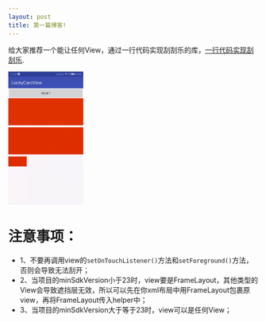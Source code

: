 ```yaml
---
layout: post
title: 第一篇博客!
---
```


给大家推荐一个能让任何View，通过一行代码实现刮刮乐的库，[一行代码实现刮刮乐](https://github.com/huzipiaopiao/LuckyCardView).

<img src="https://github.com/huzipiaopiao/LuckyCardView/blob/master/img/demo.gif" width="30%" height="30%">

# 注意事项：
- 1、不要再调用view的`setOnTouchListener()`方法和`setForeground()`方法，否则会导致无法刮开；
- 2、当项目的minSdkVersion小于23时，view要是FrameLayout，其他类型的View会导致遮挡层无效，所以可以先在你xml布局中用FrameLayout包裹原view，再将FrameLayout传入helper中；
- 3、当项目的minSdkVersion大于等于23时，view可以是任何View；
